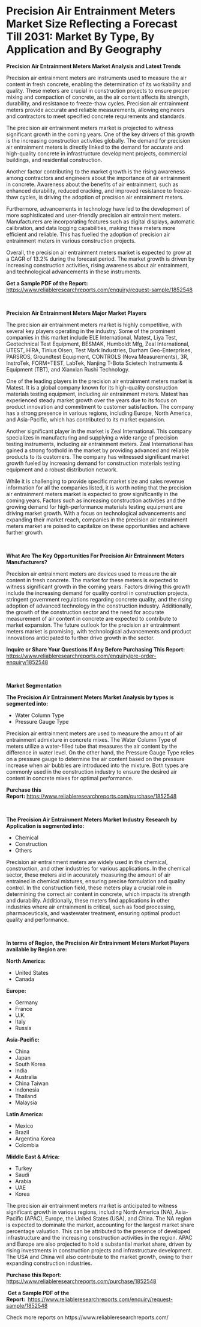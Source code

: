 <p><h1>Precision Air Entrainment Meters Market Size Reflecting a Forecast Till 2031: Market By Type, By Application and By Geography</h1></p><p><strong>Precision Air Entrainment Meters Market Analysis and Latest Trends</strong></p>
<p><p>Precision air entrainment meters are instruments used to measure the air content in fresh concrete, enabling the determination of its workability and quality. These meters are crucial in construction projects to ensure proper mixing and compaction of concrete, as the air content affects its strength, durability, and resistance to freeze-thaw cycles. Precision air entrainment meters provide accurate and reliable measurements, allowing engineers and contractors to meet specified concrete requirements and standards.</p><p>The precision air entrainment meters market is projected to witness significant growth in the coming years. One of the key drivers of this growth is the increasing construction activities globally. The demand for precision air entrainment meters is directly linked to the demand for accurate and high-quality concrete in infrastructure development projects, commercial buildings, and residential construction.</p><p>Another factor contributing to the market growth is the rising awareness among contractors and engineers about the importance of air entrainment in concrete. Awareness about the benefits of air entrainment, such as enhanced durability, reduced cracking, and improved resistance to freeze-thaw cycles, is driving the adoption of precision air entrainment meters.</p><p>Furthermore, advancements in technology have led to the development of more sophisticated and user-friendly precision air entrainment meters. Manufacturers are incorporating features such as digital displays, automatic calibration, and data logging capabilities, making these meters more efficient and reliable. This has fuelled the adoption of precision air entrainment meters in various construction projects.</p><p>Overall, the precision air entrainment meters market is expected to grow at a CAGR of 13.2% during the forecast period. The market growth is driven by increasing construction activities, rising awareness about air entrainment, and technological advancements in these instruments.</p></p>
<p><strong>Get a Sample PDF of the Report:&nbsp;</strong> <a href="https://www.reliableresearchreports.com/enquiry/request-sample/1852548">https://www.reliableresearchreports.com/enquiry/request-sample/1852548</a></p>
<p>&nbsp;</p>
<p><strong>Precision Air Entrainment Meters Major Market Players</strong></p>
<p><p>The precision air entrainment meters market is highly competitive, with several key players operating in the industry. Some of the prominent companies in this market include ELE International, Matest, Liya Test, Geotechnical Test Equipment, BESMAK, Humboldt Mfg, Zeal International, UTEST, HİRA, Tinius Olsen, Test Mark Industries, Durham Geo-Enterprises, PARSROS, Groundtest Equipment, CONTROLS (Nova Measurements), 3R, InstroTek, FORM+TEST, LabTek, Nanjing T-Bota Scietech Instruments & Equipment (TBT), and Xianxian Rushi Technology.</p><p>One of the leading players in the precision air entrainment meters market is Matest. It is a global company known for its high-quality construction materials testing equipment, including air entrainment meters. Matest has experienced steady market growth over the years due to its focus on product innovation and commitment to customer satisfaction. The company has a strong presence in various regions, including Europe, North America, and Asia-Pacific, which has contributed to its market expansion.</p><p>Another significant player in the market is Zeal International. This company specializes in manufacturing and supplying a wide range of precision testing instruments, including air entrainment meters. Zeal International has gained a strong foothold in the market by providing advanced and reliable products to its customers. The company has witnessed significant market growth fueled by increasing demand for construction materials testing equipment and a robust distribution network.</p><p>While it is challenging to provide specific market size and sales revenue information for all the companies listed, it is worth noting that the precision air entrainment meters market is expected to grow significantly in the coming years. Factors such as increasing construction activities and the growing demand for high-performance materials testing equipment are driving market growth. With a focus on technological advancements and expanding their market reach, companies in the precision air entrainment meters market are poised to capitalize on these opportunities and achieve further growth.</p></p>
<p>&nbsp;</p>
<p><strong>What Are The Key Opportunities For Precision Air Entrainment Meters Manufacturers?</strong></p>
<p><p>Precision air entrainment meters are devices used to measure the air content in fresh concrete. The market for these meters is expected to witness significant growth in the coming years. Factors driving this growth include the increasing demand for quality control in construction projects, stringent government regulations regarding concrete quality, and the rising adoption of advanced technology in the construction industry. Additionally, the growth of the construction sector and the need for accurate measurement of air content in concrete are expected to contribute to market expansion. The future outlook for the precision air entrainment meters market is promising, with technological advancements and product innovations anticipated to further drive growth in the sector.</p></p>
<p><strong>Inquire or Share Your Questions If Any Before Purchasing This Report:</strong> <a href="https://www.reliableresearchreports.com/enquiry/pre-order-enquiry/1852548">https://www.reliableresearchreports.com/enquiry/pre-order-enquiry/1852548</a></p>
<p>&nbsp;</p>
<p><strong>Market Segmentation</strong></p>
<p><strong>The Precision Air Entrainment Meters Market Analysis by types is segmented into:</strong></p>
<p><ul><li>Water Column Type</li><li>Pressure Gauge Type</li></ul></p>
<p><p>Precision air entrainment meters are used to measure the amount of air entrainment admixture in concrete mixes. The Water Column Type of meters utilize a water-filled tube that measures the air content by the difference in water level. On the other hand, the Pressure Gauge Type relies on a pressure gauge to determine the air content based on the pressure increase when air bubbles are introduced into the mixture. Both types are commonly used in the construction industry to ensure the desired air content in concrete mixes for optimal performance.</p></p>
<p><strong>Purchase this Report:&nbsp;</strong><a href="https://www.reliableresearchreports.com/purchase/1852548">https://www.reliableresearchreports.com/purchase/1852548</a></p>
<p>&nbsp;</p>
<p><strong>The Precision Air Entrainment Meters Market Industry Research by Application is segmented into:</strong></p>
<p><ul><li>Chemical</li><li>Construction</li><li>Others</li></ul></p>
<p><p>Precision air entrainment meters are widely used in the chemical, construction, and other industries for various applications. In the chemical sector, these meters aid in accurately measuring the amount of air entrained in chemical mixtures, ensuring precise formulation and quality control. In the construction field, these meters play a crucial role in determining the correct air content in concrete, which impacts its strength and durability. Additionally, these meters find applications in other industries where air entrainment is critical, such as food processing, pharmaceuticals, and wastewater treatment, ensuring optimal product quality and performance.</p></p>
<p>&nbsp;</p>
<p><strong>In terms of Region, the Precision Air Entrainment Meters Market Players available by Region are:</strong></p>
<p>
    <p> <strong> North America: </strong>
        <ul>
            <li>United States</li>
            <li>Canada</li>
        </ul>
        </p> 
    <p> <strong> Europe: </strong>
        <ul>
            <li>Germany</li>
            <li>France</li>
            <li>U.K.</li>
            <li>Italy</li>
            <li>Russia</li>
        </ul>
        </p> 
    <p> <strong> Asia-Pacific: </strong>
        <ul>
            <li>China</li>
            <li>Japan</li>
            <li>South Korea</li>
            <li>India</li>
            <li>Australia</li>
            <li>China Taiwan</li>
            <li>Indonesia</li>
            <li>Thailand</li>
            <li>Malaysia</li>
        </ul>
        </p> 
    <p> <strong> Latin America: </strong>
        <ul>
            <li>Mexico</li>
            <li>Brazil</li>
            <li>Argentina Korea</li>
            <li>Colombia</li>
        </ul>
        </p> 
    <p> <strong> Middle East & Africa: </strong>
        <ul>
            <li>Turkey</li>
            <li>Saudi</li>
            <li>Arabia</li>
            <li>UAE</li>
            <li>Korea</li>
        </ul>
    </p>
    </p>
<p><p>The precision air entrainment meters market is anticipated to witness significant growth in various regions, including North America (NA), Asia-Pacific (APAC), Europe, the United States (USA), and China. The NA region is expected to dominate the market, accounting for the largest market share percentage valuation. This can be attributed to the presence of developed infrastructure and the increasing construction activities in the region. APAC and Europe are also projected to hold a substantial market share, driven by rising investments in construction projects and infrastructure development. The USA and China will also contribute to the market growth, owing to their expanding construction industries.</p></p>
<p><strong>Purchase this Report: </strong><a href="https://www.reliableresearchreports.com/purchase/1852548">https://www.reliableresearchreports.com/purchase/1852548</a></p>
<p>&nbsp;<strong>Get a Sample PDF of the Report:&nbsp;&nbsp;</strong><a href="https://www.reliableresearchreports.com/enquiry/request-sample/1852548">https://www.reliableresearchreports.com/enquiry/request-sample/1852548</a></p>
<p><strong></strong></p>
<p>Check more reports on https://www.reliableresearchreports.com/</p>
